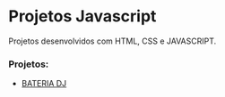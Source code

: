 # Projetos Javascript
 Projetos desenvolvidos com HTML, CSS e JAVASCRIPT.
 
 ### Projetos:
 - [BATERIA DJ](https://github.com/esdrasgomes/projetos-e-estudos/tree/main/css)
